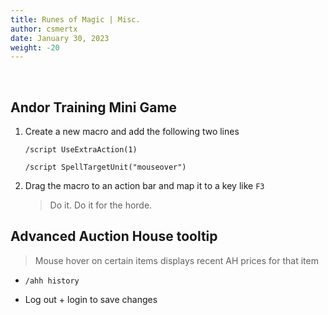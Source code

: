 ```yaml
---
title: Runes of Magic | Misc.
author: csmertx
date: January 30, 2023
weight: -20
---
```


<br />

## Andor Training Mini Game

1. Create a new macro and add the following two lines

    ```/script UseExtraAction(1)```

    ```/script SpellTargetUnit("mouseover")```

2. Drag the macro to an action bar and map it to a key like ```F3```

    > Do it. Do it for the horde.

## Advanced Auction House tooltip

> Mouse hover on certain items displays recent AH prices for that item

- ```/ahh history```

- Log out + login to save changes
